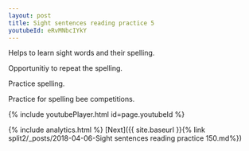 ```yaml
---
layout: post
title: Sight sentences reading practice 5
youtubeId: eRvMNbcIYkY
---
```

 
 
Helps to learn sight words and their spelling.

Opportunitiy to repeat the spelling. 

Practice spelling. 
 
Practice for spelling bee competitions. 
 
{% include youtubePlayer.html id=page.youtubeId %}
 
 
{% include analytics.html %} 
[Next]({{ site.baseurl }}{% link  split2/_posts/2018-04-06-Sight sentences reading practice 150.md%})
 
